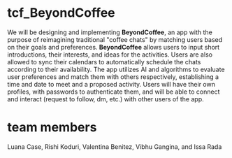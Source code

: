 # tcf_BeyondCoffee
We will be designing and implementing **BeyondCoffee**, an app with the purpose of reimagining traditional "coffee chats" by matching users based on their goals and preferences. **BeyondCoffee** allows users to input short introductions, their interests, and ideas for the activities. Users are also allowed to sync their calendars to automatically schedule the chats according to their availability. The app utilizes AI and algorithms to evaluate user preferences and match them with others respectively, establishing a time and date to meet and a proposed activity. Users will have their own profiles, with passwords to authenticate them, and will be able to connect and interact (request to follow, dm, etc.) with other users of the app.

# team members
Luana Case, Rishi Koduri, Valentina Benitez, Vibhu Gangina, and Issa Rada
